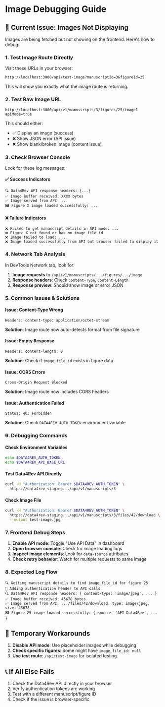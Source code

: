 # Image Debugging Guide

## 🚨 **Current Issue: Images Not Displaying**

Images are being fetched but not showing on the frontend. Here's how to debug:

### 1. **Test Image Route Directly**

Visit these URLs in your browser:

```
http://localhost:3000/api/test-image?manuscriptId=3&figureId=25
```

This will show you exactly what the image route is returning.

### 2. **Test Raw Image URL**

```
http://localhost:3000/api/v1/manuscripts/3/figures/25/image?apiMode=true
```

This should either:

- ✅ Display an image (success)
- ❌ Show JSON error (API issue)
- ❌ Show blank/broken image (content issue)

### 3. **Check Browser Console**

Look for these log messages:

#### ✅ **Success Indicators**

```
🔍 Data4Rev API response headers: {...}
✅ Image buffer received: XXXX bytes
✅ Image served from API: ...
🖼️ Figure X image loaded successfully: ...
```

#### ❌ **Failure Indicators**

```
❌ Failed to get manuscript details in API mode: ...
❌ Figure X not found or has no image_file_id
❌ Image failed to load: ...
❌ Image loaded successfully from API but browser failed to display it
```

### 4. **Network Tab Analysis**

In DevTools Network tab, look for:

1. **Image requests** to `/api/v1/manuscripts/.../figures/.../image`
2. **Response headers**: Check `Content-Type`, `Content-Length`
3. **Response preview**: Should show image or error JSON

### 5. **Common Issues & Solutions**

#### **Issue: Content-Type Wrong**

```
Headers: content-type: application/octet-stream
```

**Solution**: Image route now auto-detects format from file signature

#### **Issue: Empty Response**

```
Headers: content-length: 0
```

**Solution**: Check if `image_file_id` exists in figure data

#### **Issue: CORS Errors**

```
Cross-Origin Request Blocked
```

**Solution**: Image route now includes CORS headers

#### **Issue: Authentication Failed**

```
Status: 403 Forbidden
```

**Solution**: Check `DATA4REV_AUTH_TOKEN` environment variable

### 6. **Debugging Commands**

#### **Check Environment Variables**

```bash
echo $DATA4REV_AUTH_TOKEN
echo $DATA4REV_API_BASE_URL
```

#### **Test Data4Rev API Directly**

```bash
curl -H "Authorization: Bearer $DATA4REV_AUTH_TOKEN" \
  https://data4rev-staging.../api/v1/manuscripts/3
```

#### **Check Image File**

```bash
curl -H "Authorization: Bearer $DATA4REV_AUTH_TOKEN" \
  https://data4rev-staging.../api/v1/manuscripts/3/files/42/download \
  --output test-image.jpg
```

### 7. **Frontend Debug Steps**

1. **Enable API mode**: Toggle "Use API Data" in dashboard
2. **Open browser console**: Check for image loading logs
3. **Inspect image elements**: Look for `data-source` attributes
4. **Check retry behavior**: Watch for multiple requests to same image

### 8. **Expected Log Flow**

```
🔍 Getting manuscript details to find image_file_id for figure 25
🔐 Adding authentication header to API calls
🔍 Data4Rev API response headers: { content-type: 'image/jpeg', ... }
✅ Image buffer received: 45678 bytes
✅ Image served from API: .../files/42/download, type: image/jpeg, size: 45678
🖼️ Figure 25 image loaded successfully: { source: 'API Data4Rev', ... }
```

## 🔧 **Temporary Workarounds**

1. **Disable API mode**: Use placeholder images while debugging
2. **Check specific figures**: Some might have `image_file_id: null`
3. **Use test route**: `/api/test-image` for isolated testing

## 📞 **If All Else Fails**

1. Check the Data4Rev API directly in your browser
2. Verify authentication tokens are working
3. Test with a different manuscript/figure ID
4. Check if the issue is browser-specific

